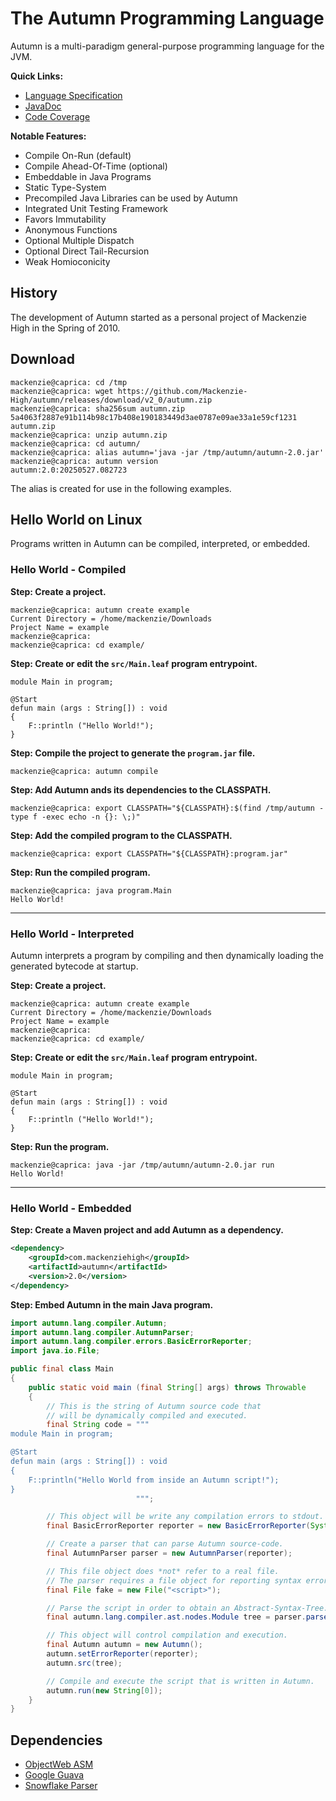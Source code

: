 # The Autumn Programming Language

Autumn is a multi-paradigm general-purpose programming language for the JVM.

**Quick Links:**
+ [Language Specification](https://www.mackenziehigh.com/autumn/)
+ [JavaDoc](https://mackenzie-high.github.io/autumn/javadoc/)
+ [Code Coverage](https://mackenzie-high.github.io/autumn/jacoco/)

**Notable Features:**
+ Compile On-Run (default)
+ Compile Ahead-Of-Time (optional)
+ Embeddable in Java Programs
+ Static Type-System
+ Precompiled Java Libraries can be used by Autumn
+ Integrated Unit Testing Framework
+ Favors Immutability
+ Anonymous Functions
+ Optional Multiple Dispatch
+ Optional Direct Tail-Recursion
+ Weak Homioconicity

## History

The development of Autumn started as a personal project of Mackenzie High in the Spring of 2010.

## Download

```plain
mackenzie@caprica: cd /tmp
mackenzie@caprica: wget https://github.com/Mackenzie-High/autumn/releases/download/v2_0/autumn.zip
mackenzie@caprica: sha256sum autumn.zip
5a4063f2887e91b114b98c17b408e190183449d3ae0787e09ae33a1e59cf1231  autumn.zip
mackenzie@caprica: unzip autumn.zip
mackenzie@caprica: cd autumn/
mackenzie@caprica: alias autumn='java -jar /tmp/autumn/autumn-2.0.jar'
mackenzie@caprica: autumn version
autumn:2.0:20250527.082723
```

The alias is created for use in the following examples.

## Hello World on Linux

Programs written in Autumn can be compiled, interpreted, or embedded.

### Hello World - Compiled

**Step: Create a project.**

```plain
mackenzie@caprica: autumn create example
Current Directory = /home/mackenzie/Downloads
Project Name = example
mackenzie@caprica: 
mackenzie@caprica: cd example/
```

**Step: Create or edit the `src/Main.leaf` program entrypoint.**

```plain
module Main in program;

@Start
defun main (args : String[]) : void
{
    F::println ("Hello World!");
}
```

**Step: Compile the project to generate the `program.jar` file.**

```plain
mackenzie@caprica: autumn compile
```

**Step: Add Autumn ands its dependencies to the CLASSPATH.**

```plain
mackenzie@caprica: export CLASSPATH="${CLASSPATH}:$(find /tmp/autumn -type f -exec echo -n {}: \;)"
```

**Step: Add the compiled program to the CLASSPATH.**

```plain
mackenzie@caprica: export CLASSPATH="${CLASSPATH}:program.jar"
```

**Step: Run the compiled program.**

```plain
mackenzie@caprica: java program.Main
Hello World!
```

-----

### Hello World - Interpreted

Autumn interprets a program by compiling and then dynamically loading the generated bytecode at startup.

**Step: Create a project.**

```plain
mackenzie@caprica: autumn create example
Current Directory = /home/mackenzie/Downloads
Project Name = example
mackenzie@caprica: 
mackenzie@caprica: cd example/
```

**Step: Create or edit the `src/Main.leaf` program entrypoint.**

```plain
module Main in program;

@Start
defun main (args : String[]) : void
{
    F::println ("Hello World!");
}
```

**Step: Run the program.**

```plain
mackenzie@caprica: java -jar /tmp/autumn/autumn-2.0.jar run
Hello World!
```

-----

### Hello World - Embedded 

**Step: Create a Maven project and add Autumn as a dependency.**

```xml
<dependency>
    <groupId>com.mackenziehigh</groupId>
    <artifactId>autumn</artifactId>
    <version>2.0</version>
</dependency>
```

**Step: Embed Autumn in the main Java program.**

```java
import autumn.lang.compiler.Autumn;
import autumn.lang.compiler.AutumnParser;
import autumn.lang.compiler.errors.BasicErrorReporter;
import java.io.File;

public final class Main
{
    public static void main (final String[] args) throws Throwable
    {
        // This is the string of Autumn source code that 
        // will be dynamically compiled and executed.
        final String code = """
module Main in program;

@Start
defun main (args : String[]) : void
{
    F::println("Hello World from inside an Autumn script!");
}
                            """;

        // This object will be write any compilation errors to stdout.
        final BasicErrorReporter reporter = new BasicErrorReporter(System.out);

        // Create a parser that can parse Autumn source-code.
        final AutumnParser parser = new AutumnParser(reporter);

        // This file object does *not* refer to a real file.
        // The parser requires a file object for reporting syntax errors.
        final File fake = new File("<script>");

        // Parse the script in order to obtain an Abstract-Syntax-Tree.
        final autumn.lang.compiler.ast.nodes.Module tree = parser.parse(code, fake);

        // This object will control compilation and execution.
        final Autumn autumn = new Autumn();
        autumn.setErrorReporter(reporter);
        autumn.src(tree);

        // Compile and execute the script that is written in Autumn.
        autumn.run(new String[0]);
    }
}
```

## Dependencies
+ [ObjectWeb ASM](http://asm.ow2.org/)
+ [Google Guava](https://github.com/google/guava)
+ [Snowflake Parser](https://www.mackenziehigh.com/snowflake/)
